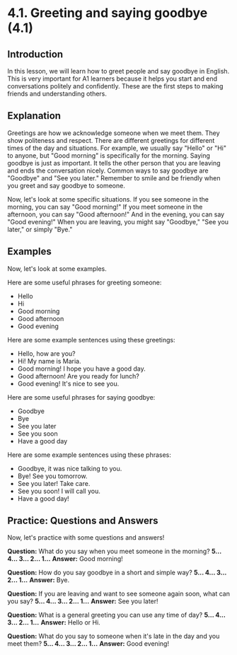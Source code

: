# 4.1. Greeting and saying goodbye (4.1)

## Introduction

In this lesson, we will learn how to greet people and say goodbye in English. This is very important for A1 learners because it helps you start and end conversations politely and confidently. These are the first steps to making friends and understanding others.

## Explanation

Greetings are how we acknowledge someone when we meet them. They show politeness and respect. There are different greetings for different times of the day and situations. For example, we usually say "Hello" or "Hi" to anyone, but "Good morning" is specifically for the morning. Saying goodbye is just as important. It tells the other person that you are leaving and ends the conversation nicely. Common ways to say goodbye are "Goodbye" and "See you later." Remember to smile and be friendly when you greet and say goodbye to someone.

Now, let's look at some specific situations. If you see someone in the morning, you can say "Good morning!" If you meet someone in the afternoon, you can say "Good afternoon!" And in the evening, you can say "Good evening!" When you are leaving, you might say "Goodbye," "See you later," or simply "Bye."

## Examples

Now, let's look at some examples.

Here are some useful phrases for greeting someone:

*   Hello
*   Hi
*   Good morning
*   Good afternoon
*   Good evening

Here are some example sentences using these greetings:

*   Hello, how are you?
*   Hi! My name is Maria.
*   Good morning! I hope you have a good day.
*   Good afternoon! Are you ready for lunch?
*   Good evening! It's nice to see you.

Here are some useful phrases for saying goodbye:

*   Goodbye
*   Bye
*   See you later
*   See you soon
*   Have a good day

Here are some example sentences using these phrases:

*   Goodbye, it was nice talking to you.
*   Bye! See you tomorrow.
*   See you later! Take care.
*   See you soon! I will call you.
*   Have a good day!

## Practice: Questions and Answers

Now, let's practice with some questions and answers!

**Question:** What do you say when you meet someone in the morning?
**5... 4... 3... 2... 1...**
**Answer:** Good morning!

**Question:** How do you say goodbye in a short and simple way?
**5... 4... 3... 2... 1...**
**Answer:** Bye.

**Question:** If you are leaving and want to see someone again soon, what can you say?
**5... 4... 3... 2... 1...**
**Answer:** See you later!

**Question:** What is a general greeting you can use any time of day?
**5... 4... 3... 2... 1...**
**Answer:** Hello or Hi.

**Question:** What do you say to someone when it's late in the day and you meet them?
**5... 4... 3... 2... 1...**
**Answer:** Good evening!
